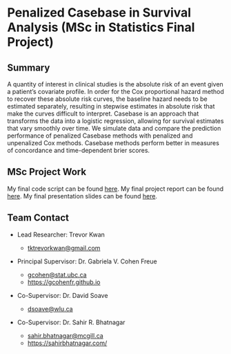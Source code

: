 # Penalized Casebase in Survival Analysis (MSc in Statistics Final Project)

## Summary

A quantity of interest in clinical studies is the absolute risk of an event given a patient’s covariate profile. In order for the Cox proportional hazard method to recover these absolute risk curves, the baseline hazard needs to be estimated separately, resulting in stepwise estimates in absolute risk that make the curves difficult to interpret. Casebase is an approach that transforms the data into a logistic regression, allowing for survival estimates that vary smoothly over time. We simulate data and compare the prediction performance of penalized Casebase methods with penalized and unpenalized Cox methods. Casebase methods perform better in measures of concordance and time-dependent brier scores.

## MSc Project Work

My final code script can be found [here](https://github.com/trevorkwan/Penalized-Casebase-in-Survival-Analysis-MSc-Project-/blob/main/R/final_code_casebase_sim_study.Rmd).
My final project report can be found [here](https://github.com/trevorkwan/Penalized-Casebase-in-Survival-Analysis-MSc-Project-/blob/main/reports/Final_MSc_Final_Project_Report_Trevor.pdf).
My final presentation slides can be found [here](https://github.com/trevorkwan/Penalized-Casebase-in-Survival-Analysis-MSc-Project-/blob/main/presentations/Final_MSc_Final_Presentation_Trevor.pdf).

## Team Contact

- Lead Researcher: Trevor Kwan
  - tktrevorkwan@gmail.com

- Principal Supervisor: Dr. Gabriela V. Cohen Freue
  - gcohen@stat.ubc.ca
  - https://gcohenfr.github.io

- Co-Supervisor: Dr. David Soave
  - dsoave@wlu.ca

- Co-Supervisor: Dr. Sahir R. Bhatnagar
  - sahir.bhatnagar@mcgill.ca
  - https://sahirbhatnagar.com/
